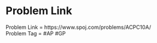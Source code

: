 <h1>Problem Link</h1>
Problem Link = https://www.spoj.com/problems/ACPC10A/
<br>
Problem Tag = #AP #GP
